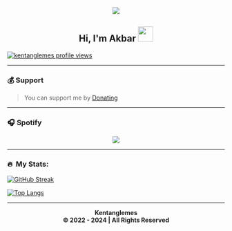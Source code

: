 <div align="center" style"border-radius:15px">
  <a href="https://images.app.goo.gl/1GLovQCGq6ueRXpL9" title="Discord Server" target="_blank">
    <img src="https://media.discordapp.net/attachments/1235904997905137756/1283352903435948043/foot-long-spongebob.gif?ex=66e2af07&is=66e15d87&hm=a6e4ba4f6d9068c045403abe17b65ac700d3ad84098ba68fd052e7e7ae976976&" style"width: 100%;border-radius:15px">
  </a>
</div>

## <div align="center">Hi, I'm Akbar </b><img src="https://media.giphy.com/media/hvRJCLFzcasrR4ia7z/giphy.gif" width="35"></h1>

[![kentanglemes profile views](https://u8views.com/api/v1/github/profiles/159621234/views/day-week-month-total-count.svg)](https://u8views.com/github/Kentanglemes)

***

### 💰 Support

> You can support me by [Donating](https://saweria.co/aprilioakbar)

***

### 🎧 Spotify

<p align="center">
<a href="https://spotify-github-profile.kittinanx.com/api/view?uid=1ocd6zmwa07qdwpw5i7egxd9q&redirect=true"><img src="https://spotify-github-profile.kittinanx.com/api/view?uid=1ocd6zmwa07qdwpw5i7egxd9q&cover_image=true&theme=default&show_offline=true&background_color=121212&interchange=true&bar_color=53b14f&bar_color_cover=true"></a>
</p>

***

### 🔥 &nbsp;My Stats:
[![GitHub Streak](http://github-readme-streak-stats.herokuapp.com?user=McKinfinn&theme=dark&background=000000)](https://git.io/streak-stats)

[![Top Langs](https://github-readme-stats.vercel.app/api/top-langs/?username=McKinfinn&layout=compact&theme=vision-friendly-dark)](https://github.com/anuraghazra/github-readme-stats)

***

<p align="center">
    <b>
    Kentanglemes<br/>
 © 2022 - 2024 | All Rights Reserved
